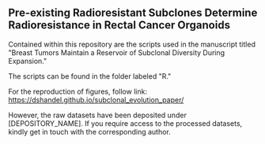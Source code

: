 
## Pre-existing Radioresistant Subclones Determine Radioresistance in Rectal Cancer Organoids

Contained within this repository are the scripts used in the manuscript titled "Breast Tumors Maintain a Reservoir of Subclonal Diversity During Expansion." 

The scripts can be found in the folder labeled "R."

For the reproduction of figures, follow link: https://dshandel.github.io/subclonal_evolution_paper/

However, the raw datasets have been deposited under [DEPOSITORY_NAME]. If you require access to the processed datasets, kindly get in touch with the corresponding author.

